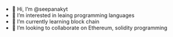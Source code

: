 - 👋 Hi, I’m @seepanakyt
- 👀 I’m interested in leaing programming languages
- 🌱 I’m currently learning block chain 
- 💞️ I’m looking to collaborate on Ethereum, solidity programming  
